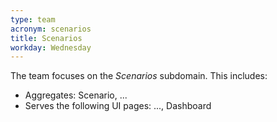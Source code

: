 ```yaml
---
type: team
acronym: scenarios
title: Scenarios
workday: Wednesday
---
```


The team focuses on the *Scenarios* subdomain. This includes: 

* Aggregates: Scenario, ...
* Serves the following UI pages: ..., Dashboard 

